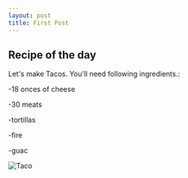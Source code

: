 ```yaml
---
layout: post
title: First Post
---
```


## Recipe of the day

Let's make Tacos. You'll need following ingredients.:

-18 onces of cheese

-30 meats

-tortillas

-fire

-guac

![Taco](http://www.tacobell.com/static_files/TacoBell/StaticAssets/images/food/foodtypes/slider_tacos_fiery_2013.png)
